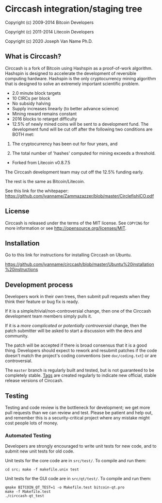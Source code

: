 Circcash integration/staging tree
================================


Copyright (c) 2009-2014 Bitcoin Developers

Copyright (c) 2011-2014 Litecoin Developers

Copyright (c) 2020 Joseph Van Name Ph.D.

What is Circcash?
----------------

Circcash is a fork of Bitcoin using Hashspin as a proof-of-work algorithm. Hashspin is designed to accelerate the development of reversible computing hardware. Hashspin is the only cryptocurrency mining algorithm that is designed to solve an extremely important scientific problem.
 - 2.0 minute block targets
 - 10 CIRCs per block
 - No subsidy halving
 - Supply increases linearly (to better advance science)
 - Mining reward remains constant
 - 2016 blocks to retarget difficulty
 - 12.5% of newly mined coins will be sent to a development fund. The development fund will be cut off after the following two conditions are BOTH met:

 1. The cryptocurrency has been out for four years, and
 
 2. The total number of 'hashes' computed for mining exceeds a threshold.

 - Forked from Litecoin v0.8.7.5

The Circcash development team may cut off the 12.5% funding early.

The rest is the same as Bitcoin/Litecoin.

See this link for the whitepaper: https://github.com/jvanname/Zammazazzer/blob/master/CirclefishICO.pdf

License
-------

Circcash is released under the terms of the MIT license. See `COPYING` for more
information or see http://opensource.org/licenses/MIT.


Installation
-------

Go to this link for instructions for installing Circcash on Ubuntu.

https://github.com/jvanname/circcash/blob/master/Ubuntu%20installation%20instructions



Development process
-------------------

Developers work in their own trees, then submit pull requests when they think
their feature or bug fix is ready.

If it is a simple/trivial/non-controversial change, then one of the Circcash
development team members simply pulls it.

If it is a *more complicated or potentially controversial* change, then the patch
submitter will be asked to start a discussion with the devs and community.

The patch will be accepted if there is broad consensus that it is a good thing.
Developers should expect to rework and resubmit patches if the code doesn't
match the project's coding conventions (see `doc/coding.txt`) or are
controversial.

The `master` branch is regularly built and tested, but is not guaranteed to be
completely stable. [Tags](https://github.com/circcash-project/circcash/tags) are created
regularly to indicate new official, stable release versions of Circcash.

Testing
-------

Testing and code review is the bottleneck for development; we get more pull
requests than we can review and test. Please be patient and help out, and
remember this is a security-critical project where any mistake might cost people
lots of money.

### Automated Testing

Developers are strongly encouraged to write unit tests for new code, and to
submit new unit tests for old code.

Unit tests for the core code are in `src/test/`. To compile and run them:

    cd src; make -f makefile.unix test

Unit tests for the GUI code are in `src/qt/test/`. To compile and run them:

    qmake BITCOIN_QT_TEST=1 -o Makefile.test bitcoin-qt.pro
    make -f Makefile.test
    ./circcash-qt_test

